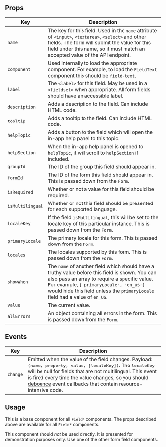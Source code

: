 ## Props

| Key | Description |
| --- | --- |
| `name` | The key for this field. Used in the `name` attribute of `<input>`, `<textarea>`, `<select>` and other fields. The form will submit the value for this field under this name, so it must match an accepted value of the API endpoint. |
| `component` | Used internally to load the appropriate component. For example, to load the `FieldText` component this should be `field-text`. |
| `label` | The `<label>` for this field. May be used in a `<fieldset>` when appropriate. All form fields should have an accessible label. |
| `description` | Adds a description to the field. Can include HTML code. |
| `tooltip` | Adds a tooltip to the field. Can include HTML code. |
| `helpTopic` | Adds a button to the field which will open the in-app help panel to this topic. |
| `helpSection` | When the in-app help panel is opened to `helpTopic`, it will scroll to `helpSection` if included. |
| `groupId` | The ID of the group this field should appear in. |
| `formId` | The ID of the form this field should appear in. This is passed down from the `Form`. |
| `isRequired` | Whether or not a value for this field should be required. |
| `isMultilingual` | Whether or not this field should be presented for each supported language. |
| `localeKey` | If the field `isMultilingual`, this will be set to the locale key of this particular instance. This is passed down from the `Form`. |
| `primaryLocale` | The primary locale for this form. This is passed down from the `Form`. |
| `locales` | The locales supported by this form. This is passed down from the `Form`. |
| `showWhen` | The `name` of another field which should have a truthy value before this field is shown. You can also pass an array to require a specific value. For example, `['primaryLocale', 'en_US']` would hide this field unless the `primaryLocale` field had a value of `en_US`. |
| `value` | The current value. |
| `allErrors` | An object containing all errors in the form. This is passed down from the `Form`. |

## Events

| Key | Description |
| --- | --- |
| `change` | Emitted when the value of the field changes. Payload: `(name, property, value, [localeKey])`. The `localeKey` will be null for fields that are not multilingual. This event is fired every time the value changes, so you should [debounce](https://www.npmjs.com/package/debounce) event callbacks that contain resource-intensive code.

## Usage

This is a base component for all `Field*` components. The props described above are available for all `Field*` components.

This component should *not* be used directly. It is presented for demonstration purposes only. Use one of the other form field components.
